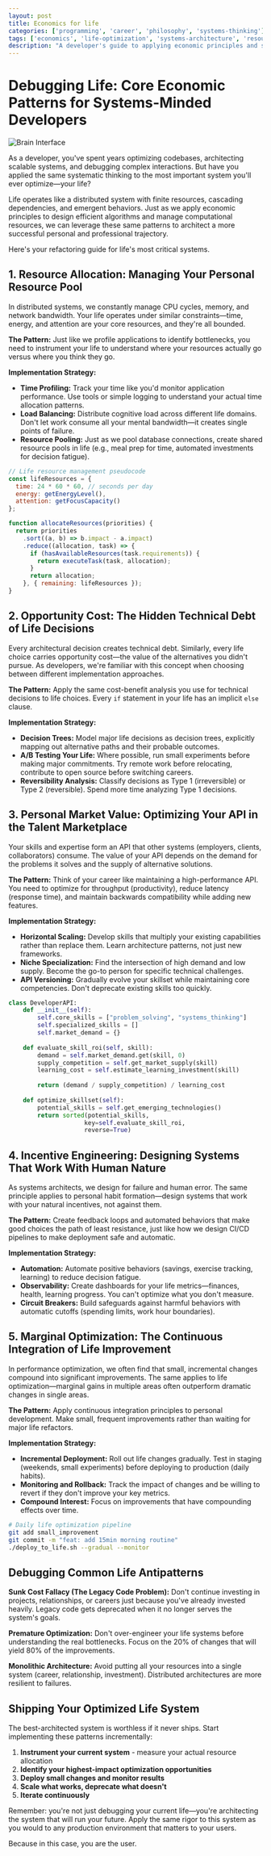 ```yaml
---
layout: post
title: Economics for life
categories: ['programming', 'career', 'philosophy', 'systems-thinking']
tags: ['economics', 'life-optimization', 'systems-architecture', 'resource-management', 'decision-making', 'staff-engineer', 'personal-development']
description: "A developer's guide to applying economic principles and systems thinking to optimize your life like you would optimize code - covering resource allocation, opportunity costs, and architectural patterns for personal success."
---
```


# Debugging Life: Core Economic Patterns for Systems-Minded Developers

![Brain Interface](/images/brain-interface.png)

As a developer, you've spent years optimizing codebases, architecting scalable systems, and debugging complex interactions. But have you applied the same systematic thinking to the most important system you'll ever optimize—your life?

Life operates like a distributed system with finite resources, cascading dependencies, and emergent behaviors. Just as we apply economic principles to design efficient algorithms and manage computational resources, we can leverage these same patterns to architect a more successful personal and professional trajectory.

Here's your refactoring guide for life's most critical systems.

## 1. Resource Allocation: Managing Your Personal Resource Pool

In distributed systems, we constantly manage CPU cycles, memory, and network bandwidth. Your life operates under similar constraints—time, energy, and attention are your core resources, and they're all bounded.

**The Pattern:** Just like we profile applications to identify bottlenecks, you need to instrument your life to understand where your resources actually go versus where you think they go.

**Implementation Strategy:**
* **Time Profiling:** Track your time like you'd monitor application performance. Use tools or simple logging to understand your actual time allocation patterns.
* **Load Balancing:** Distribute cognitive load across different life domains. Don't let work consume all your mental bandwidth—it creates single points of failure.
* **Resource Pooling:** Just as we pool database connections, create shared resource pools in life (e.g., meal prep for time, automated investments for decision fatigue).

```javascript
// Life resource management pseudocode
const lifeResources = {
  time: 24 * 60 * 60, // seconds per day
  energy: getEnergyLevel(),
  attention: getFocusCapacity()
};

function allocateResources(priorities) {
  return priorities
    .sort((a, b) => b.impact - a.impact)
    .reduce((allocation, task) => {
      if (hasAvailableResources(task.requirements)) {
        return executeTask(task, allocation);
      }
      return allocation;
    }, { remaining: lifeResources });
}
```

## 2. Opportunity Cost: The Hidden Technical Debt of Life Decisions

Every architectural decision creates technical debt. Similarly, every life choice carries opportunity cost—the value of the alternatives you didn't pursue. As developers, we're familiar with this concept when choosing between different implementation approaches.

**The Pattern:** Apply the same cost-benefit analysis you use for technical decisions to life choices. Every `if` statement in your life has an implicit `else` clause.

**Implementation Strategy:**
* **Decision Trees:** Model major life decisions as decision trees, explicitly mapping out alternative paths and their probable outcomes.
* **A/B Testing Your Life:** Where possible, run small experiments before making major commitments. Try remote work before relocating, contribute to open source before switching careers.
* **Reversibility Analysis:** Classify decisions as Type 1 (irreversible) or Type 2 (reversible). Spend more time analyzing Type 1 decisions.

## 3. Personal Market Value: Optimizing Your API in the Talent Marketplace

Your skills and expertise form an API that other systems (employers, clients, collaborators) consume. The value of your API depends on the demand for the problems it solves and the supply of alternative solutions.

**The Pattern:** Think of your career like maintaining a high-performance API. You need to optimize for throughput (productivity), reduce latency (response time), and maintain backwards compatibility while adding new features.

**Implementation Strategy:**
* **Horizontal Scaling:** Develop skills that multiply your existing capabilities rather than replace them. Learn architecture patterns, not just new frameworks.
* **Niche Specialization:** Find the intersection of high demand and low supply. Become the go-to person for specific technical challenges.
* **API Versioning:** Gradually evolve your skillset while maintaining core competencies. Don't deprecate existing skills too quickly.

```python
class DeveloperAPI:
    def __init__(self):
        self.core_skills = ["problem_solving", "systems_thinking"]
        self.specialized_skills = []
        self.market_demand = {}
    
    def evaluate_skill_roi(self, skill):
        demand = self.market_demand.get(skill, 0)
        supply_competition = self.get_market_supply(skill)
        learning_cost = self.estimate_learning_investment(skill)
        
        return (demand / supply_competition) / learning_cost
    
    def optimize_skillset(self):
        potential_skills = self.get_emerging_technologies()
        return sorted(potential_skills, 
                     key=self.evaluate_skill_roi, 
                     reverse=True)
```

## 4. Incentive Engineering: Designing Systems That Work With Human Nature

As systems architects, we design for failure and human error. The same principle applies to personal habit formation—design systems that work with your natural incentives, not against them.

**The Pattern:** Create feedback loops and automated behaviors that make good choices the path of least resistance, just like how we design CI/CD pipelines to make deployment safe and automatic.

**Implementation Strategy:**
* **Automation:** Automate positive behaviors (savings, exercise tracking, learning) to reduce decision fatigue.
* **Observability:** Create dashboards for your life metrics—finances, health, learning progress. You can't optimize what you don't measure.
* **Circuit Breakers:** Build safeguards against harmful behaviors with automatic cutoffs (spending limits, work hour boundaries).

## 5. Marginal Optimization: The Continuous Integration of Life Improvement

In performance optimization, we often find that small, incremental changes compound into significant improvements. The same applies to life optimization—marginal gains in multiple areas often outperform dramatic changes in single areas.

**The Pattern:** Apply continuous integration principles to personal development. Make small, frequent improvements rather than waiting for major life refactors.

**Implementation Strategy:**
* **Incremental Deployment:** Roll out life changes gradually. Test in staging (weekends, small experiments) before deploying to production (daily habits).
* **Monitoring and Rollback:** Track the impact of changes and be willing to revert if they don't improve your key metrics.
* **Compound Interest:** Focus on improvements that have compounding effects over time.

```bash
# Daily life optimization pipeline
git add small_improvement
git commit -m "feat: add 15min morning routine"
./deploy_to_life.sh --gradual --monitor
```

## Debugging Common Life Antipatterns

**Sunk Cost Fallacy (The Legacy Code Problem):** Don't continue investing in projects, relationships, or careers just because you've already invested heavily. Legacy code gets deprecated when it no longer serves the system's goals.

**Premature Optimization:** Don't over-engineer your life systems before understanding the real bottlenecks. Focus on the 20% of changes that will yield 80% of the improvements.

**Monolithic Architecture:** Avoid putting all your resources into a single system (career, relationship, investment). Distributed architectures are more resilient to failures.

## Shipping Your Optimized Life System

The best-architected system is worthless if it never ships. Start implementing these patterns incrementally:

1. **Instrument your current system** - measure your actual resource allocation
2. **Identify your highest-impact optimization opportunities**
3. **Deploy small changes and monitor results**
4. **Scale what works, deprecate what doesn't**
5. **Iterate continuously**

Remember: you're not just debugging your current life—you're architecting the system that will run your future. Apply the same rigor to this system as you would to any production environment that matters to your users.

Because in this case, you are the user.


